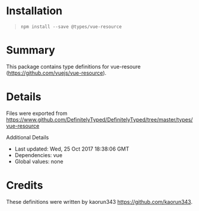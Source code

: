 # Installation
> `npm install --save @types/vue-resource`

# Summary
This package contains type definitions for vue-resoure (https://github.com/vuejs/vue-resource).

# Details
Files were exported from https://www.github.com/DefinitelyTyped/DefinitelyTyped/tree/master/types/vue-resource

Additional Details
 * Last updated: Wed, 25 Oct 2017 18:38:06 GMT
 * Dependencies: vue
 * Global values: none

# Credits
These definitions were written by kaorun343 <https://github.com/kaorun343>.
